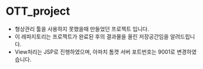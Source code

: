 # OTT_project

* 형상관리 툴을 사용하지 못했을때 만들었던 프로젝트 입니다. 
* 이 레파지토리는 프로젝트가 완료된 후의 결과물을 올린 저장공간임을 알려드립니다.
* View처리는 JSP로 진행하였으며, 아파치 톰캣 서버 포트번호는 9001로 변경하였습니다.
